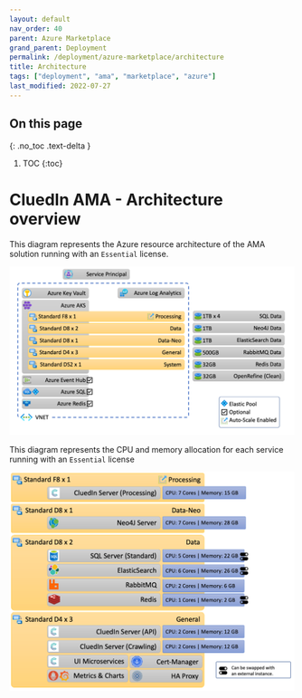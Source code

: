 ```yaml
---
layout: default
nav_order: 40
parent: Azure Marketplace
grand_parent: Deployment
permalink: /deployment/azure-marketplace/architecture
title: Architecture
tags: ["deployment", "ama", "marketplace", "azure"]
last_modified: 2022-07-27
---
```


## On this page
{: .no_toc .text-delta }
1. TOC
{:toc}

# CluedIn AMA - Architecture overview

This diagram represents the Azure resource architecture of the AMA solution running with an `Essential` license.

![img.png](../../../assets/images/ama/architecture/img.png)

This diagram represents the CPU and memory allocation for each service running with an `Essential` license

![img_1.png](../../../assets/images/ama/architecture/img_1.png)